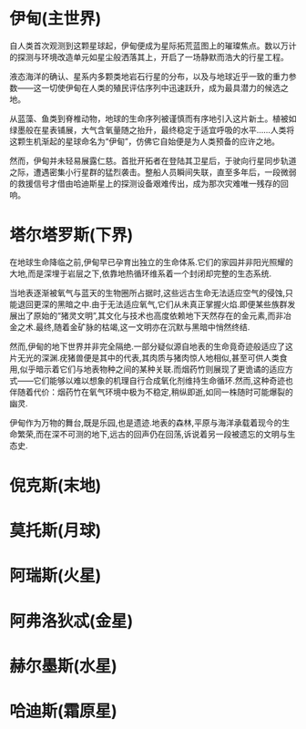 # 伊甸(主世界)

自人类首次观测到这颗星球起，伊甸便成为星际拓荒蓝图上的璀璨焦点。数以万计的探测与环境改造单元如星尘般洒落其上，开启了一场静默而浩大的行星工程。

液态海洋的确认、星系内多颗类地岩石行星的分布，以及与地球近乎一致的重力参数——这一切使伊甸在人类的殖民评估序列中迅速跃升，成为最具潜力的候选之地。

从蓝藻、鱼类到脊椎动物，地球的生命序列被谨慎而有序地引入这片新土。植被如绿墨般在星表铺展，大气含氧量随之抬升，最终稳定于适宜呼吸的水平……人类将这颗生机渐起的星球命名为“伊甸”，仿佛它自始便是为人类预备的应许之地。

然而，伊甸并未轻易展露仁慈。首批开拓者在登陆其卫星后，于驶向行星同步轨道之际，遭遇密集小行星群的猛烈袭击。整船人员瞬间失联，直至多年后，一段微弱的救援信号才借由哈迪斯星上的探测设备艰难传出，成为那次灾难唯一残存的回响。

# 塔尔塔罗斯(下界)

在地球生命降临之前,伊甸早已孕育出独立的生命体系.它们的家园并非阳光照耀的大地,而是深埋于岩层之下,依靠地热循环维系着一个封闭却完整的生态系统.

当地表逐渐被氧气与蓝天的生物圈所占据时,这些远古生命无法适应空气的侵蚀,只能退回更深的黑暗之中.由于无法适应氧气,它们从未真正掌握火焰.即便某些族群发展出了原始的“猪灵文明”,其文化与技术也高度依赖地下天然存在的金元素,而非冶金之术.最终,随着金矿脉的枯竭,这一文明亦在沉默与黑暗中悄然终结.

然而,伊甸的地下世界并非完全隔绝.一部分疑似源自地表的生命竟奇迹般适应了这片无光的深渊.疣猪兽便是其中的代表,其肉质与猪肉惊人地相似,甚至可供人类食用,似乎暗示着它们与地表物种之间的某种关联.而烟药竹则展现了更诡谲的适应方式——它们能够以难以想象的机理自行合成氧化剂维持生命循环.然而,这种奇迹也伴随着代价：烟药竹在氧气环境中极为不稳定,稍纵即逝,如同一株随时可能爆裂的幽灵.

伊甸作为万物的舞台,既是乐园,也是遗迹.地表的森林,平原与海洋承载着现今的生命繁荣,而在深不可测的地下,远古的回声仍在回荡,诉说着另一段被遗忘的文明与生态史.

# 倪克斯(末地)



# 莫托斯(月球)

# 阿瑞斯(火星)

# 阿弗洛狄忒(金星)

# 赫尔墨斯(水星)

# 哈迪斯(霜原星)